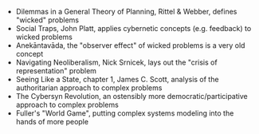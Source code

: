 - Dilemmas in a General Theory of Planning, Rittel & Webber, defines "wicked" problems
- Social Traps, John Platt, applies cybernetic concepts (e.g. feedback) to wicked problems
- Anekāntavāda, the "observer effect" of wicked problems is a very old concept
- Navigating Neoliberalism, Nick Srnicek, lays out the "crisis of representation" problem
- Seeing Like a State, chapter 1, James C. Scott, analysis of the authoritarian approach to complex problems
- The Cybersyn Revolution, an ostensibly more democratic/participative approach to complex problems
- Fuller's "World Game", putting complex systems modeling into the hands of more people
